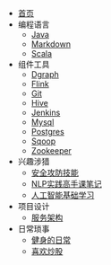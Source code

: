 * [首页](/README.md)
* 编程语言
    * [Java](/1.编程语言/Java/)
    * [Markdown](/1.编程语言/MarkDown/)
    * [Scala](/1.编程语言/Scala/)
* 组件工具
    * [Dgraph](/2.组件工具/Dgraph/)
    * [Flink](/2.组件工具/Flink/)
    * [Git](/2.组件工具/Git/)
    * [Hive](/2.组件工具/Hive/)
    * [Jenkins](/2.组件工具/Jenkins/)
    * [Mysql](/2.组件工具/Mysql/)
    * [Postgres](/2.组件工具/Postgres/)
    * [Sqoop](/2.组件工具/Sqoop/)
    * [Zookeeper](/2.组件工具/Zookeeper/)
* 兴趣涉猎
    * [安全攻防技能](/3.Hacker/安全攻防技能/) 
    * [NLP实践高手课笔记](/3.Hacker/NLP实践高手课笔记/) 
    * [人工智能基础学习](/3.Hacker/人工智能基础.md) 
* 项目设计
    * [服务架构](/4.项目设计/README.md)
* 日常琐事
    * [健身的日常](/5.日常随笔/健身的日常/)
    * [喜欢炒股](/5.日常随笔/我喜欢炒股/)